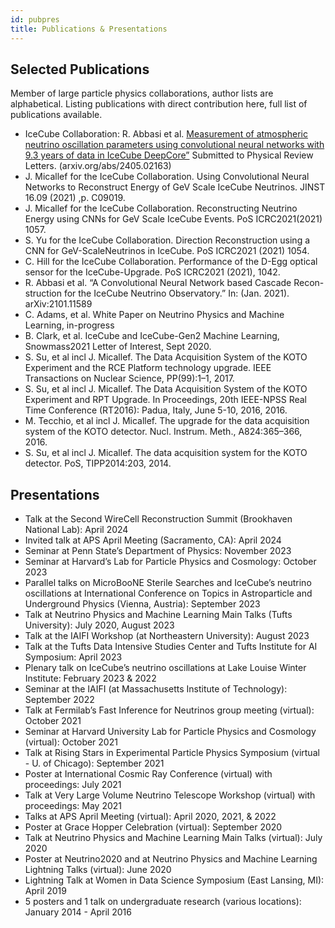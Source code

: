 ```yaml
---
id: pubpres
title: Publications & Presentations
---
```

  
## Selected Publications

Member of large particle physics collaborations, author lists are alphabetical. Listing publications with direct contribution here, full list of publications available.
- IceCube Collaboration: R. Abbasi et al. [Measurement of atmospheric neutrino oscillation parameters using convolutional neural networks with 9.3 years of data in IceCube DeepCore”](arxiv.org/abs/2405.02163)  Submitted to Physical Review Letters. (arxiv.org/abs/2405.02163)
- J. Micallef for the IceCube Collaboration. Using Convolutional Neural Networks to Reconstruct Energy of GeV Scale IceCube Neutrinos. JINST 16.09 (2021) ,p. C09019.
- J. Micallef for the IceCube Collaboration. Reconstructing Neutrino Energy using CNNs for GeV Scale IceCube Events. PoS ICRC2021(2021) 1057.
- S. Yu for the IceCube Collaboration. Direction Reconstruction using a CNN for GeV-ScaleNeutrinos in IceCube. PoS ICRC2021 (2021) 1054.
- C. Hill for the IceCube Collaboration. Performance of the D-Egg optical sensor for the IceCube-Upgrade. PoS ICRC2021 (2021), 1042.
- R. Abbasi et al. “A Convolutional Neural Network based Cascade Recon-struction for the IceCube Neutrino Observatory.” In: (Jan. 2021). arXiv:2101.11589
- C. Adams, et al. White Paper on Neutrino Physics and Machine Learning, in-progress
- B. Clark, et al. IceCube and IceCube-Gen2 Machine Learning, Snowmass2021 Letter of Interest, Sept 2020.
- S. Su, et al incl J. Micallef. The Data Acquisition System of the KOTO Experiment and the RCE Platform technology upgrade. IEEE Transactions on Nuclear Science, PP(99):1–1, 2017.
- S. Su, et al incl J. Micallef. The Data Acquisition System of the KOTO Experiment and RPT Upgrade. In Proceedings, 20th IEEE-NPSS Real Time Conference (RT2016): Padua, Italy, June 5-10, 2016, 2016.
- M. Tecchio, et al incl J. Micallef. The upgrade for the data acquisition system of the KOTO detector. Nucl. Instrum. Meth., A824:365–366, 2016.
- S. Su, et al incl J. Micallef. The data acquisition system for the KOTO detector. PoS, TIPP2014:203, 2014.

## Presentations

- Talk at the Second WireCell Reconstruction Summit (Brookhaven National Lab): April 2024
- Invited talk at APS April Meeting (Sacramento, CA): April 2024
- Seminar at Penn State’s Department of Physics: November 2023
- Seminar at Harvard’s Lab for Particle Physics and Cosmology: October 2023
- Parallel talks on MicroBooNE Sterile Searches and IceCube’s neutrino oscillations at International Conference on Topics in Astroparticle and Underground Physics (Vienna, Austria): September 2023
- Talk at Neutrino Physics and Machine Learning Main Talks (Tufts University): July 2020, August 2023
- Talk at the IAIFI Workshop (at Northeastern University): August 2023
- Talk at the Tufts Data Intensive Studies Center and Tufts Institute for AI Symposium: April 2023
- Plenary talk on IceCube’s neutrino oscillations at Lake Louise Winter Institute: February 2023 & 2022
- Seminar at the IAIFI (at Massachusetts Institute of Technology): September 2022
- Talk at Fermilab’s Fast Inference for Neutrinos group meeting (virtual): October 2021
- Seminar at Harvard University Lab for Particle Physics and Cosmology (virtual): October 2021
- Talk at Rising Stars in Experimental Particle Physics Symposium (virtual - U. of Chicago): September 2021
- Poster at International Cosmic Ray Conference (virtual) with proceedings: July 2021
- Talk at Very Large Volume Neutrino Telescope Workshop (virtual) with proceedings: May 2021
- Talks at APS April Meeting (virtual): April 2020, 2021, & 2022
- Poster at Grace Hopper Celebration (virtual): September 2020
- Talk at Neutrino Physics and Machine Learning Main Talks (virtual): July 2020
- Poster at Neutrino2020 and at Neutrino Physics and Machine Learning Lightning Talks (virtual): June 2020
- Lightning Talk at Women in Data Science Symposium (East Lansing, MI): April 2019
- 5 posters and 1 talk on undergraduate research (various locations): January 2014 - April 2016
